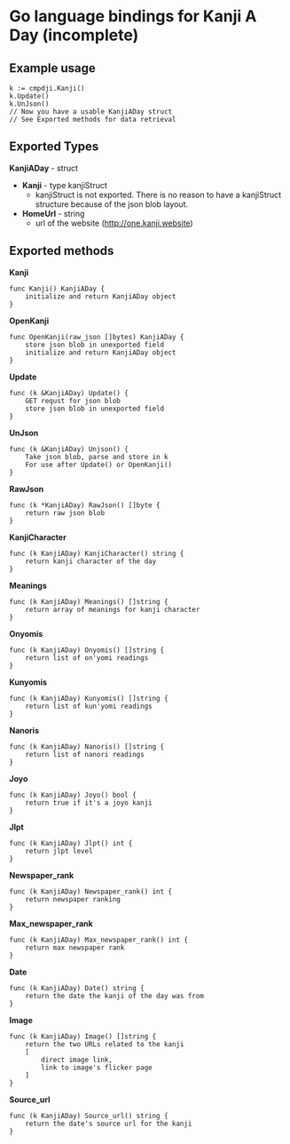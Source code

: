 # Go language bindings for Kanji A Day (incomplete)

## Example usage

```
k := cmpdji.Kanji()
k.Update()
k.UnJson()
// Now you have a usable KanjiADay struct
// See Exported methods for data retrieval
```

## Exported Types

**KanjiADay** - struct

* **Kanji** - type kanjiStruct 
  * kanjiStruct is not exported. There is no reason to have a kanjiStruct structure because of the json blob layout.
* **HomeUrl** - string
  * url of the website (http://one.kanji.website)

## Exported methods

**Kanji**

```
func Kanji() KanjiADay {
    initialize and return KanjiADay object
}
```

**OpenKanji**

```
func OpenKanji(raw_json []bytes) KanjiADay {
    store json blob in unexported field
    initialize and return KanjiADay object
}
```


**Update**

```
func (k &KanjiADay) Update() {
    GET requst for json blob
    store json blob in unexported field
}

```

**UnJson**

```
func (k &KanjiADay) Unjson() {
    Take json blob, parse and store in k
    For use after Update() or OpenKanji()
}
```

**RawJson** 
 
```
func (k *KanjiADay) RawJson() []byte {
    return raw json blob
}
```

 **KanjiCharacter**

```
func (k KanjiADay) KanjiCharacter() string {
    return kanji character of the day
}
```


**Meanings**
```
func (k KanjiADay) Meanings() []string {
    return array of meanings for kanji character
}
```

**Onyomis**

```
func (k KanjiADay) Onyomis() []string {
    return list of on'yomi readings
}
```

**Kunyomis**

```
func (k KanjiADay) Kunyomis() []string {
    return list of kun'yomi readings
}
```

**Nanoris**

```
func (k KanjiADay) Nanoris() []string {
    return list of nanori readings
}
```

**Joyo**

```
func (k KanjiADay) Joyo() bool {
    return true if it's a joyo kanji
}
```

**Jlpt**

```
func (k KanjiADay) Jlpt() int {
    return jlpt level
}
```

**Newspaper_rank**

```
func (k KanjiADay) Newspaper_rank() int {
    return newspaper ranking
}
````

**Max_newspaper_rank**
```
func (k KanjiADay) Max_newspaper_rank() int {
    return max newspaper rank
}
```

**Date**

```
func (k KanjiADay) Date() string {
    return the date the kanji of the day was from
}
```

**Image**

```
func (k KanjiADay) Image() []string {
    return the two URLs related to the kanji
    [
        direct image link,
        link to image's flicker page
    ]
}
```

**Source_url**

```
func (k KanjiADay) Source_url() string {
    return the date's source url for the kanji
}
```
